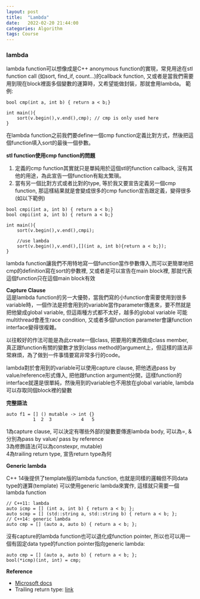 ```yaml
---
layout: post
title:  "Lambda"
date:   2022-02-20 21:44:00
categories: Algorithm
tags: Course
---
```


### lambda

lambda function可以想像成是C++ anonymous function的實現，常見用途在stl function call (如sort, find_if, count...)的callback function, 又或者是當我們需要用到現在block裡面多個變數的運算時，又希望能做封裝，那就會用lambda。
範例:

```
bool cmp(int a, int b) { return a < b;}

int main(){
    sort(v.begin(),v.end(),cmp); // cmp is only used here
}
```

在lambda function之前我們要define一個cmp function定義比對方式，然後把這個function填入sort的最後一個參數。

**stl function使用cmp function的問題**<br/>
1. 定義的cmp function其實就只是單純用於這個stl的function callback, 沒有其他的用途，為此宣告一個function有點太繁瑣。
2. 當有另一個比對方式或者比對的type, 等於我又要宣告定義另一個cmp function, 那這樣結果就是會變成很多的cmp function宣告跟定義，變得很多(如以下範例)

```
bool cmpi(int a, int b) { return a < b;}
bool cmpi(int a, int b) { return a < b;}

int main(){
    sort(v.begin(),v.end(),cmpi);
    
    //use lambda
    sort(v.begin(),v.end(),[](int a, int b){return a < b;});
}
```

lambda function讓我們不用特地寫一個function當作參數傳入,而可以更簡單地把cmp的definition寫在sort的參數裡, 又或者是可以宣告在main block裡, 那就代表這個function只在這個main block有效

**Capture Clause**<br />
這是lambda function的另一大優勢，當我們寫的小function會需要使用到很多variable時，一個作法是把會用到的variable當作parameter傳進來，要不然就是把他變成global variable, 但這兩種方式都不太好，越多的global variable 可能multithread會產生race condition, 又或者多個function parameter會讓function interface變得很複雜。

以往較好的作法可能是為此create一個class, 把要用的東西做成class member, 真正跟function有關的變數才放到class method的argument上，但這樣的語法非常麻煩，為了做到一件事情要寫非常多行的code。

lambda對於會用到的variable可以使用capture clause, 把他透過pass by value/reference形式傳入, 把他跟function argument分開，這樣function的interface就還是很單純，然後用到的variable也不用放在global variable, lambda可以存取同個block裡的變數

**完整語法** <br />

```
auto f1 = [] () mutable -> int {}
          1  2  3           4   5

```
1為capture clause, 可以決定有哪些外部的變數要傳進lambda body, 可以為=, & 分別為pass by value/ pass by reference<br />
3為修飾語法(可以為constexpr, mutable)<br />
4為trailing return type, 宣告return type為何<br />

**Generic lambda**<br />

C++ 14後提供了template版的lambda function, 也就是同樣的邏輯但不同data type的運算(template) 可以使用generic lambda來實作, 這樣就只需要一個lambda function

```
// C++11: lambda
auto icmp = [] (int a, int b) { return a < b; };
auto scmp = [] (std::string a, std::string b) { return a < b; };
// C++14: generic lambda
auto cmp = [] (auto a, auto b) { return a < b; };
```

沒有capture的lambda function也可以退化成function pointer, 所以也可以用一個有固定data type的function pointer指向generic lambda:

```
auto cmp = [] (auto a, auto b) { return a < b; };
bool(*icmp)(int, int) = cmp;
```


**Reference**<br />
- [Microsoft docs](https://learn.microsoft.com/zh-tw/cpp/cpp/lambda-expressions-in-cpp?view=msvc-170)
- Trailing return type: [link](https://www.geeksforgeeks.org/trailing-return-type-in-cpp-11/)